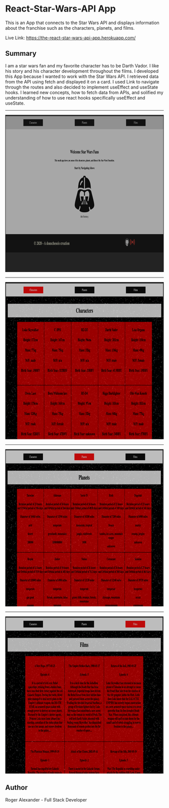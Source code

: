 
# React-Star-Wars-API App

This is an App that connects to the Star Wars API and displays information about the franchise such as the characters, planets, and films.

Live Link: https://the-react-star-wars-api-app.herokuapp.com/

<h2>Summary</h2>
I am a star wars fan and my favorite character has to be Darth Vador. I like his story and his character development throughout the films. I developed this App because I wanted to work with the Star Wars API. I retrieved data from the API using fetch and displayed it on a card. I used Link to navigate through the routes and also decided to implement useEffect and useState hooks. I learned new concepts, how to fetch data from APIs, and solified my understanding of how to use react hooks specifically useEffect and useState.
<hr />
<img src="src/media/img1.png" width="700" height="500">
<hr />
<img src="src/media/img2.png" width="700" height="500">
<hr />
<img src="src/media/img3.png" width="700" height="500">
<hr />
<img src="src/media/img4.png" width="700" height="500">


<h2>Author</h2>

Roger Alexander - Full Stack Developer
